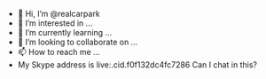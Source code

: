 - 👋 Hi, I’m @realcarpark
- 👀 I’m interested in ...
- 🌱 I’m currently learning ...
- 💞️ I’m looking to collaborate on ...
- 📫 How to reach me ...
- My Skype address is live:.cid.f0f132dc4fc7286
Can I chat in this?

<!---
realcarpark/realcarpark is a ✨ special ✨ repository because its `README.md` (this file) appears on your GitHub profile.
You can click the Preview link to take a look at your changes.
My Skype address is live:.cid.f0f132dc4fc7286
Can I chat in this?
--->
